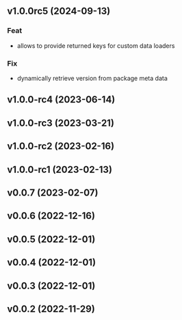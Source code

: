 ## v1.0.0rc5 (2024-09-13)

### Feat

- allows to provide returned keys for custom data loaders

### Fix

- dynamically retrieve version from package meta data

## v1.0.0-rc4 (2023-06-14)

## v1.0.0-rc3 (2023-03-21)

## v1.0.0-rc2 (2023-02-16)

## v1.0.0-rc1 (2023-02-13)

## v0.0.7 (2023-02-07)

## v0.0.6 (2022-12-16)

## v0.0.5 (2022-12-01)

## v0.0.4 (2022-12-01)

## v0.0.3 (2022-12-01)

## v0.0.2 (2022-11-29)
